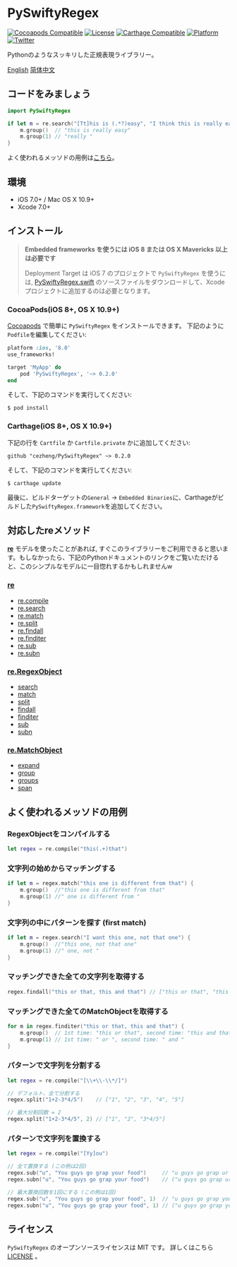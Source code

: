 # PySwiftyRegex
[![Cocoapods Compatible](https://img.shields.io/cocoapods/v/PySwiftyRegex.svg)](https://cocoapods.org/pods/PySwiftyRegex)
[![License](https://img.shields.io/cocoapods/l/PySwiftyRegex.svg?style=flat&color=gray)](http://opensource.org/licenses/MIT)
[![Carthage Compatible](https://img.shields.io/badge/Carthage-compatible-4BC51D.svg?style=flat)](https://github.com/Carthage/Carthage)
[![Platform](https://img.shields.io/cocoapods/p/PySwiftyRegex.svg?style=flat)](http://cocoadocs.org/docsets/PySwiftyRegex)
[![Twitter](https://img.shields.io/badge/twitter-@AdamoCheng-blue.svg?style=flat)](http://twitter.com/AdamoCheng)

Pythonのようなスッキリした正規表現ライブラリー。

[English](https://github.com/cezheng/PySwiftyRegex/blob/master/README.md)
[简体中文](https://github.com/cezheng/PySwiftyRegex/blob/master/README-zh.md)

## コードをみましょう

```swift
import PySwiftyRegex

if let m = re.search("[Tt]his is (.*?)easy", "I think this is really easy!!!") {
	m.group()  // "this is really easy"
	m.group(1) // "really "
}
```
よく使われるメッソドの用例は[こちら](#more_usage)。

## 環境

- iOS 7.0+ / Mac OS X 10.9+
- Xcode 7.0+

## インストール
> **Embedded frameworks を使うには iOS 8 または OS X Mavericks 以上は必要です**
>
> Deployment Target は iOS 7 のプロジェクトで `PySwiftyRegex` を使うには, [PySwiftyRegex.swift](https://github.com/cezheng/PySwiftyRegex/blob/master/PySwiftyRegex/PySwiftyRegex.swift) のソースファイルをダウンロードして、Xcodeプロジェクトに追加するのは必要となります。

### CocoaPods(iOS 8+, OS X 10.9+)
[Cocoapods](http://cocoapods.org/) で簡単に `PySwiftyRegex` をインストールできます。 下記のように`Podfile`を編集してください:

```ruby
platform :ios, '8.0'
use_frameworks!

target 'MyApp' do
	pod 'PySwiftyRegex', '~> 0.2.0'
end
```

そして、下記のコマンドを実行してください:

```bash
$ pod install
```

### Carthage(iOS 8+, OS X 10.9+)
下記の行を `Cartfile` か `Cartfile.private` かに追加してください:

```
github "cezheng/PySwiftyRegex" ~> 0.2.0
```
そして、下記のコマンドを実行してください:

```
$ carthage update
```
最後に、ビルドターゲットの`General` -> `Embedded Binaries`に、Carthageがビルドした`PySwiftyRegex.framework`を追加してください。

## 対応したreメソッド
[**re**](https://docs.python.org/2/library/re.html) モデルを使ったことがあれば, すぐこのライブラリーをご利用できると思います。もしなかったら、下記のPythonドキュメントのリンクをご覧いただけると、このシンプルなモデルに一目惚れするかもしれませんw
### [re](https://docs.python.org/2/library/re.html#module-contents)
* [re.compile](https://docs.python.org/2/library/re.html#re.compile)
* [re.search](https://docs.python.org/2/library/re.html#re.search)
* [re.match](https://docs.python.org/2/library/re.html#re.match)
* [re.split](https://docs.python.org/2/library/re.html#re.split)
* [re.findall](https://docs.python.org/2/library/re.html#re.findall)
* [re.finditer](https://docs.python.org/2/library/re.html#re.finditer)
* [re.sub](https://docs.python.org/2/library/re.html#re.sub)
* [re.subn](https://docs.python.org/2/library/re.html#re.subn)

### [re.RegexObject](https://docs.python.org/2/library/re.html#regular-expression-objects)
* [search](https://docs.python.org/2/library/re.html#re.RegexObject.search)
* [match](https://docs.python.org/2/library/re.html#re.RegexObject.match)
* [split](https://docs.python.org/2/library/re.html#re.RegexObject.split)
* [findall](https://docs.python.org/2/library/re.html#re.RegexObject.findall)
* [finditer](https://docs.python.org/2/library/re.html#re.RegexObject.finditer)
* [sub](https://docs.python.org/2/library/re.html#re.RegexObject.sub)
* [subn](https://docs.python.org/2/library/re.html#re.RegexObject.subn)

### [re.MatchObject](https://docs.python.org/2/library/re.html#match-objects)
* [expand](https://docs.python.org/2/library/re.html#re.MatchObject.expand)
* [group](https://docs.python.org/2/library/re.html#re.MatchObject.group)
* [groups](https://docs.python.org/2/library/re.html#re.MatchObject.groups)
* [span](https://docs.python.org/2/library/re.html#re.MatchObject.span)

## <a name="more_usage"></a>よく使われるメッソドの用例
### RegexObjectをコンパイルする
```swift
let regex = re.compile("this(.+)that")
```
### 文字列の始めからマッチングする
```swift
if let m = regex.match("this one is different from that") {
	m.group()  //"this one is different from that"
	m.group(1) //" one is different from "
}
```
### 文字列の中にパターンを探す (first match)
```swift
if let m = regex.search("I want this one, not that one") {
	m.group()  //"this one, not that one"
	m.group(1) //" one, not "
}
```
### マッチングできた全ての文字列を取得する
```swift
regex.findall("this or that, this and that") // ["this or that", "this and that"]
```
### マッチングできた全てのMatchObjectを取得する
```swift
for m in regex.finditer("this or that, this and that") {
	m.group()  // 1st time: "this or that", second time: "this and that"
	m.group(1) // 1st time: " or ", second time: " and "
}
```
### パターンで文字列を分割する
```swift
let regex = re.compile("[\\+\\-\\*/]")

// デフォルト、全て分割する
regex.split("1+2-3*4/5")    // ["1", "2", "3", "4", "5"]

// 最大分割回数 = 2
regex.split("1+2-3*4/5", 2) // ["1", "2", "3*4/5"]
```
### パターンで文字列を置換する
```swift
let regex = re.compile("[Yy]ou")

// 全て置換する (この例は2回)
regex.sub("u", "You guys go grap your food")     // "u guys go grap ur food"
regex.subn("u", "You guys go grap your food")    // ("u guys go grap ur food", 2)

// 最大置換回数を1回にする (この例は1回)
regex.sub("u", "You guys go grap your food", 1)  // "u guys go grap your food"
regex.subn("u", "You guys go grap your food", 1) // ("u guys go grap your food", 1)
```

## ライセンス

`PySwiftyRegex` のオープンソースライセンスは MIT です。 詳しくはこちら [LICENSE](https://github.com/cezheng/PySwiftyRegex/blob/master/LICENSE) 。